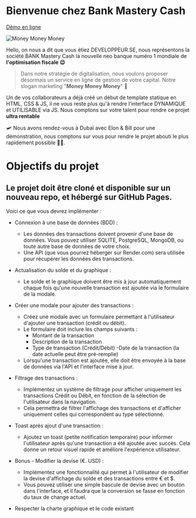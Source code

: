 # Bienvenue chez Bank Mastery Cash

[Démo en ligne](https://christophe-008.github.io/Bank-Mastery-Cash/)

![Money Money Money](https://resize-parismatch.lanmedia.fr/img/var/news/storage/images/paris-match/people/leonardo-dicaprio-l-argent-fou-1064176/15215422-1-fre-FR/Leonardo-DiCaprio-l-argent-fou.jpg)

Hello, on nous a dit que vous étiez DEVELOPPEUR.SE, nous représentons la société BANK Mastery Cash la nouvelle neo banque numéro 1 mondiale de **l'optimisation fiscale 😉**

> Dans notre stratégie de digitalisation, nous voulons proposer désormais un service en ligne de gestion de votre capital. Notre slogan marketing "**Money Money Money**" 💸

Un de vos collaborateurs a déjà créé un début de template statique en HTML, CSS & JS, il ne vous reste plus qu'à rendre l'interface DYNAMIQUE et UTILISABLE via JS. Nous comptons sur votre talent pour rendre ce projet **ultra rentable**

🛩️ Nous avons rendez-vous à Dubaï avec Elon & Bill pour une démonstration, nous comptons sur vous pour rendre le projet abouti le plus rapidement possible 🍹🌴.

# Objectifs du projet

## Le projet doit être cloné et disponible sur un nouveau repo, et hébergé sur GitHub Pages.

Voici ce que vous devrez implémenter :

-   Connexion à une base de données (BDD) :

    -   Les données des transactions doivent provenir d'une base de données. Vous pouvez utiliser SQLITE, PostgreSQL, MongoDB, ou toute autre base de données de votre choix.
    -   Une API (que vous pourrez héberger sur Render.com) sera utilisée pour récupérer les données des transactions.

-   Actualisation du solde et du graphique :

    -   Le solde et le graphique doivent être mis à jour automatiquement chaque fois qu'une nouvelle transaction est ajoutée via le formulaire de la modale.

-   Créer une modale pour ajouter des transactions :

    -   Créez une modale avec un formulaire permettant à l'utilisateur d'ajouter une transaction (crédit ou débit).
    -   Le formulaire doit inclure les champs suivants :
        -   Montant de la transaction
        -   Description de la transaction
        -   Type de transaction (Crédit/Débit)
            -Date de la transaction (la date actuelle peut être pré-remplie)
    -   Lorsqu'une transaction est ajoutée, elle doit être envoyée à la base de données via l'API et l'interface mise à jour.

-   Filtrage des transactions :

    -   Implémentez un système de filtrage pour afficher uniquement les transactions Crédit ou Débit, en fonction de la sélection de l'utilisateur dans la navigation.
    -   Cela permettra de filtrer l'affichage des transactions et d'afficher uniquement celles qui correspondent au type sélectionné.

-   Toast après ajout d'une transaction :

    -   Ajoutez un toast (petite notification temporaire) pour informer l'utilisateur après qu'une transaction a été ajoutée avec succès. Cela donne un retour visuel rapide et améliore l'expérience utilisateur.

-   Bonus - Modifier la devise (€. USD) :

    -   Implémentez une fonctionnalité qui permet à l'utilisateur de modifier la devise d'affichage du solde et des transactions entre € et $.
    -   Vous pouvez utiliser une simple bascule de devise avec un bouton dans l'interface, et il faudra que la conversion se fasse en fonction du taux de change actuel.

-   Respecter la charte graphique et le code existant
